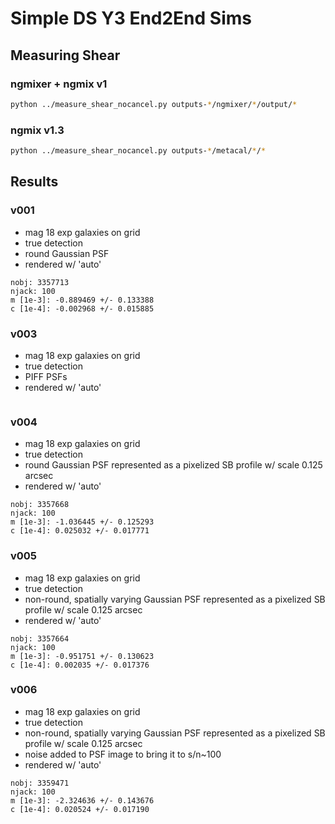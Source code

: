 # Simple DS Y3 End2End Sims

## Measuring Shear

### ngmixer + ngmix v1

```bash
python ../measure_shear_nocancel.py outputs-*/ngmixer/*/output/*
```

### ngmix v1.3

```bash
python ../measure_shear_nocancel.py outputs-*/metacal/*/*
```

## Results

### v001
 - mag 18 exp galaxies on grid
 - true detection
 - round Gaussian PSF
 - rendered w/ 'auto'


```
nobj: 3357713
njack: 100
m [1e-3]: -0.889469 +/- 0.133388
c [1e-4]: -0.002968 +/- 0.015885
```

### v003
 - mag 18 exp galaxies on grid
 - true detection
 - PIFF PSFs
 - rendered w/ 'auto'

```

```

### v004
 - mag 18 exp galaxies on grid
 - true detection
 - round Gaussian PSF represented as a pixelized SB profile w/ scale 0.125 arcsec
 - rendered w/ 'auto'

```
nobj: 3357668
njack: 100
m [1e-3]: -1.036445 +/- 0.125293
c [1e-4]: 0.025032 +/- 0.017771
```

### v005
 - mag 18 exp galaxies on grid
 - true detection
 - non-round, spatially varying Gaussian PSF represented as a
   pixelized SB profile w/ scale 0.125 arcsec
 - rendered w/ 'auto'

```
nobj: 3357664
njack: 100
m [1e-3]: -0.951751 +/- 0.130623
c [1e-4]: 0.002035 +/- 0.017376
```

### v006
 - mag 18 exp galaxies on grid
 - true detection
 - non-round, spatially varying Gaussian PSF represented as a
   pixelized SB profile w/ scale 0.125 arcsec
 - noise added to PSF image to bring it to s/n~100
 - rendered w/ 'auto'

```
nobj: 3359471
njack: 100
m [1e-3]: -2.324636 +/- 0.143676
c [1e-4]: 0.020524 +/- 0.017190
```
